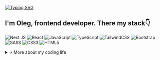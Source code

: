 [![Typing SVG](https://readme-typing-svg.demolab.com?font=Raleway&weight=500&pause=1000&color=000000&center=true&vCenter=true&width=435&lines=Hi+%F0%9F%8C%92+%D0%9F%D1%80%D0%B8%D0%B2%D0%B5%D1%82+%F0%9F%8C%91+%E3%81%93%E3%82%93%E3%81%AB%E3%81%A1%E3%81%AF+%F0%9F%8C%94)](https://git.io/typing-svg)


## I'm Oleg, frontend developer. There my stack👇

![Next JS](https://img.shields.io/badge/Next-black?style=for-the-badge&logo=next.js&logoColor=white)
![React](https://img.shields.io/badge/react-%2320232a.svg?style=for-the-badge&logo=react&logoColor=%2361DAFB)
![JavaScript](https://img.shields.io/badge/javascript-%23323330.svg?style=for-the-badge&logo=javascript&logoColor=%23F7DF1E)
![TypeScript](https://img.shields.io/badge/typescript-%23007ACC.svg?style=for-the-badge&logo=typescript&logoColor=white)
![TailwindCSS](https://img.shields.io/badge/tailwindcss-%2338B2AC.svg?style=for-the-badge&logo=tailwind-css&logoColor=white)
![Bootstrap](https://img.shields.io/badge/bootstrap-%238511FA.svg?style=for-the-badge&logo=bootstrap&logoColor=white)
![SASS](https://img.shields.io/badge/SASS-hotpink.svg?style=for-the-badge&logo=SASS&logoColor=white)
![CSS3](https://img.shields.io/badge/css3-%231572B6.svg?style=for-the-badge&logo=css3&logoColor=white)
![HTML5](https://img.shields.io/badge/html5-%23E34F26.svg?style=for-the-badge&logo=html5&logoColor=white)

<details>
<summary>⚡️ More about my coding life</summary>
<br />

[![Top Langs](https://github-readme-stats.vercel.app/api/top-langs/?username=holyolg)](https://github.com/anuraghazra/github-readme-stats)
<br/>
[![codewars](https://www.codewars.com/users/Holyolg/badges/small)](https://www.codewars.com/users/Holyolg) 

</details>

